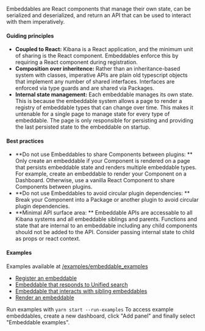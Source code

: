 Embeddables are React components that manage their own state, can be serialized and deserialized, and return an API that can be used to interact with them imperatively.

#### Guiding principles
* **Coupled to React:** Kibana is a React application, and the minimum unit of sharing is the React component. Embeddables enforce this by requiring a React component during registration.
* **Composition over inheritence:** Rather than an inheritance-based system with classes, imperative APIs are plain old typescript objects that implement any number of shared interfaces. Interfaces are enforced via type guards and are shared via Packages.
* **Internal state management:** Each embeddable manages its own state. This is because the embeddable system allows a page to render a registry of embeddable types that can change over time. This makes it untenable for a single page to manage state for every type of embeddable. The page is only responsible for persisting and providing the last persisted state to the embeddable on startup.

#### Best practices
* **Do not use Embeddables to share Components between plugins: ** Only create an embeddable if your Component is rendered on a page that persists embeddable state and renders multiple embeddable types. For example, create an embeddable to render your Component on a Dashboard. Otherwise, use a vanilla React Component to share Components between plugins. 
* **Do not use Embeddables to avoid circular plugin dependencies: ** Break your Component into a Package or another plugin to avoid circular plugin dependencies.
* **Minimal API surface area: ** Embeddable APIs are accessable to all Kibana systems and all embeddable siblings and parents. Functions and state that are internal to an embeddable including any child components should not be added to the API. Consider passing internal state to child as props or react context.

#### Examples
Examples available at [/examples/embeddable_examples](https://github.com/elastic/kibana/tree/main/examples/embeddable_examples)
* [Register an embeddable](https://github.com/elastic/kibana/blob/main/examples/embeddable_examples/public/react_embeddables/search/register_search_embeddable.ts)
* [Embeddable that responds to Unified search](https://github.com/elastic/kibana/blob/main/examples/embeddable_examples/public/react_embeddables/search/search_react_embeddable.tsx)
* [Embeddable that interacts with sibling embeddables](https://github.com/elastic/kibana/blob/main/examples/embeddable_examples/public/react_embeddables/data_table/data_table_react_embeddable.tsx)
* [Render an embeddable](https://github.com/elastic/kibana/blob/main/examples/embeddable_examples/public/react_embeddables/search/search_embeddable_renderer.tsx)

Run examples with `yarn start --run-examples`
To access example embeddables, create a new dashboard, click "Add panel" and finally select "Embeddable examples".
